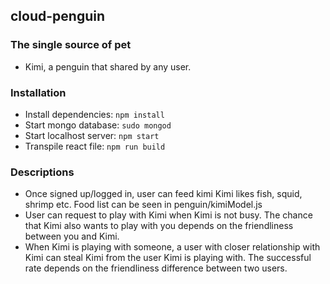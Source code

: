 ## cloud-penguin

### The single source of pet
 - Kimi, a penguin that shared by any user.

### Installation
- Install dependencies: `npm install`
- Start mongo database: `sudo mongod`
- Start localhost server: `npm start`
- Transpile react file: `npm run build`
### Descriptions
- Once signed up/logged in, user can feed kimi
   Kimi likes fish, squid, shrimp etc. Food list can be seen in penguin/kimiModel.js
- User can request to play with Kimi when Kimi is not busy. The chance that Kimi also wants to play with you depends on the friendliness between you and Kimi.
- When Kimi is playing with someone, a user with closer relationship with Kimi can steal Kimi from the user Kimi is playing with. The successful rate depends on the friendliness difference between two users.
